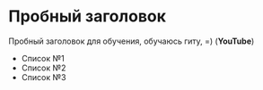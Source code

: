 # Пробный заголовок
Пробный заголовок для обучения, обучаюсь гиту, =) (**YouTube**)
- Список №1
- Список №2
- Список №3
